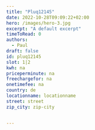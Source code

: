 ```yaml
---
title: "Pluq12145"
date: 2022-10-28T09:09:22+02:00
hero: /images/hero-3.jpg
excerpt: "A default excerpt"
timeToRead: 0
authors:
  - Paul
draft: false
id: pluq12145
slot: 1|2
kwh: na
priceperminute: na
freechargefor: na
onetimefee: na
country: de
locationname: locationname
street: street
zip_city: zip-city


---
```

